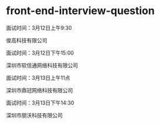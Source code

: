 # front-end-interview-question
<p>面试时间：3月12日上午9:30</p>
<p>俊高科技有限公司</p>

<p>面试时间：3月12日下午15:00</p>
<p>深圳市软信通网络科技有限公司</p>

<p>面试时间：3月13日上午11点</p>
<p>深圳市鼎冠网络科技有限公司</p>

<p>面试时间：3月13日下午14:30</p>
<p>深圳市朋沃科技有限公司</p>
